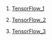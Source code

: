 1. [TensorFlow_1](https://colab.research.google.com/drive/1uyJCXCaais95zrIxuvePG27rTGHuwW2e)

2. [TensorFlow_2](https://colab.research.google.com/drive/1Jl4XMuJeLSUNhRlA7xNdlG2VJY7LjspG)

3. [TensorFlow_3](https://colab.research.google.com/drive/1EDheODNs3OJiy2CSKvKuupEicHFa-9Yj)
